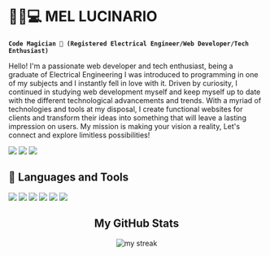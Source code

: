 # 🧑‍💻💻 MEL LUCINARIO

**`Code Magician 🧙 (Registered Electrical Engineer/Web Developer/Tech Enthusiast)`**

Hello! I'm a passionate web developer and tech enthusiast, being a graduate of Electrical Engineering I was introduced to programming in one of my subjects and I instantly fell in love with it. Driven by curiosity, I continued in studying web development myself and keep myself up to date with the different technological advancements and trends. With a myriad of technologies and tools at my disposal, I create functional websites for clients and transform their ideas into something that will leave a lasting impression on users. My mission is making your vision a reality, Let's connect and explore limitless possibilities!

<p align = "left">
  <a href="https://twitter.com/lucinaryow2" target="_blank"
    ><img
      src="https://img.shields.io/badge/Twitter-1DA1F2?style=flat&logo=twitter&logoColor=3aaded&color=black"
  /></a>
   <a href="https://www.linkedin.com/in/lucinaryow" target="_blank"
    ><img
      src="https://img.shields.io/badge/LinkedIn-0077B5?style=flat&logo=linkedin&logoColor=3aaded&color=black"
  /></a>
   <a href="https://www.codewars.com/users/lucinaryow" target="_blank"
    ><img
      src="https://img.shields.io/badge/Codewars-B1361E?style=flat&logo=Codewars&logoColor=3aaded&color=black"
  /></a>
 
<h2>🧰 Languages and Tools</h2>
<p>
  <img src="https://img.shields.io/badge/html5-%23E34F26.svg?style=for-the-badge&logo=html5&logoColor=white">
  <img src="https://img.shields.io/badge/css3-%231572B6.svg?style=for-the-badge&logo=css3&logoColor=white">
  <img src="https://img.shields.io/badge/javascript-%23323330.svg?style=for-the-badge&logo=javascript&logoColor=%23F7DF1E">
  <img src="https://img.shields.io/badge/node.js-6DA55F?style=for-the-badge&logo=node.js&logoColor=white">
  <img src="https://img.shields.io/badge/MongoDB-%234ea94b.svg?style=for-the-badge&logo=mongodb&logoColor=white">
  <img src="https://img.shields.io/badge/express.js-%23404d59.svg?style=for-the-badge&logo=express&logoColor=%2361DAFB">
</p>

<h2 align=center>My GitHub Stats</h2>
<p align=center>
    <img
      title="🔥 Get streak stats for your profile at git.io/streak-stats"
      alt="my streak"
      src="http://github-readme-streak-stats.herokuapp.com?user=lucinaryow&theme=dark"
    />
